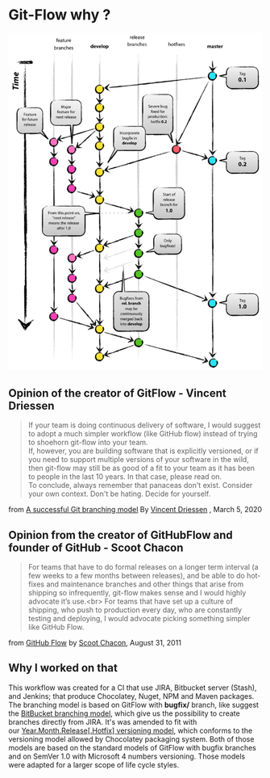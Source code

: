 # Git-Flow why ?
![GitFlow](./media/gitflow.png)
## Opinion of the creator of GitFlow - Vincent Driessen
> If your team is doing continuous delivery of software, I would suggest to adopt a much simpler workflow (like GitHub flow) instead of trying to shoehorn git-flow into your team.<br/>
> If, however, you are building software that is explicitly versioned, or if you need to support multiple versions of your software in the wild, then git-flow may still be as good of a fit to your team as it has been to people in the last 10 years. In that case, please read on.<br/>
> To conclude, always remember that panaceas don't exist. Consider your own context. Don't be hating. Decide for yourself.

from [A successful Git branching model](https://nvie.com/posts/a-successful-git-branching-model/) By [Vincent Driessen](https://nvie.com/about/) , March 5, 2020

## Opinion from the creator of GitHubFlow and founder of GitHub - Scoot Chacon
> For teams that have to do formal releases on a longer term interval (a few weeks to a few months between releases), and be able to do hot-fixes and maintenance branches and other things that arise from shipping so infrequently, git-flow makes sense and I would highly advocate it’s use.<br\>
> For teams that have set up a culture of shipping, who push to production every day, who are constantly testing and deploying, I would advocate picking something simpler like GitHub Flow.

from [GitHub Flow](http://scottchacon.com/2011/08/31/github-flow.html) by [Scoot Chacon](http://scottchacon.com/2011/08/31/github-flow.html), August 31, 2011

## Why I worked on that

  This workflow was created for a  CI that use JIRA, Bitbucket server (Stash), and Jenkins; that produce Chocolatey, Nuget, NPM and Maven packages. The branching model is based on GitFlow with **bugfix/** branch, like suggest  the [BitBucket branching model](https://confluence.atlassian.com/bitbucketserver057/using-branches-in-bitbucket-server-945543608.html?utm_campaign=in-app-help&utm_medium=in-app-help&utm_source=stash), which give us the possibility to create branches directly from JIRA. It's was amended to fit with our [Year.Month.Release\[.Hotfix\] versioning model](Year.Month.Release[.Hotfix]+versioning+model.html), which conforms to the versioning model allowed by Chocolatey packaging system. Both of those models are based on the standard models of GitFlow with bugfix branches and on SemVer 1.0 with Microsoft 4 numbers versioning. Those models were adapted for a larger scope of life cycle styles.
